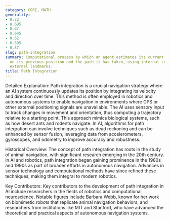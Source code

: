```yaml
---
category: CORE, MATH
generality:
- 0.72
- 0.695
- 0.67
- 0.645
- 0.62
- 0.595
- 0.57
slug: path-integration
summary: Computational process by which an agent estimates its current position based
  on its previous position and the path it has taken, using internal cues rather than
  external landmarks.
title: Path Integration
---
```


Detailed Explanation: Path integration is a crucial navigation strategy where an AI system continuously updates its position by integrating its velocity and direction over time. This method is often employed in robotics and autonomous systems to enable navigation in environments where GPS or other external positioning signals are unavailable. The AI uses sensory input to track changes in movement and orientation, thus computing a trajectory relative to a starting point. This approach mimics biological systems, such as how desert ants and rodents navigate. In AI, algorithms for path integration can involve techniques such as dead reckoning and can be enhanced by sensor fusion, leveraging data from accelerometers, gyroscopes, and odometry to improve accuracy and robustness.

Historical Overview: The concept of path integration has roots in the study of animal navigation, with significant research emerging in the 20th century. In AI and robotics, path integration began gaining prominence in the 1980s and 1990s as part of broader efforts in autonomous navigation. Advances in sensor technology and computational methods have since refined these techniques, making them integral to modern robotics.

Key Contributors: Key contributors to the development of path integration in AI include researchers in the fields of robotics and computational neuroscience. Notable figures include Barbara Webb, known for her work on biomimetic robots that replicate animal navigation behaviors, and researchers from institutions like MIT and Stanford, who have advanced the theoretical and practical aspects of autonomous navigation systems.
